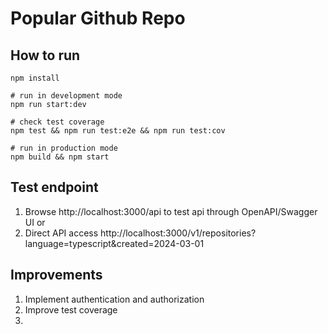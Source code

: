 # Popular Github Repo

## How to run

```shell
npm install

# run in development mode
npm run start:dev

# check test coverage
npm test && npm run test:e2e && npm run test:cov

# run in production mode
npm build && npm start
```

## Test endpoint

1. Browse http://localhost:3000/api to test api through OpenAPI/Swagger UI or
2. Direct API access http://localhost:3000/v1/repositories?language=typescript&created=2024-03-01

## Improvements

1. Implement authentication and authorization
2. Improve test coverage
3. 